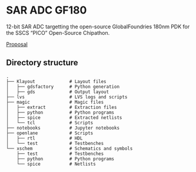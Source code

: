 # SAR ADC GF180
12-bit SAR ADC targetting the open-source GlobalFoundries 180nm PDK for the SSCS “PICO” Open-Source Chipathon.

[Proposal](https://github.com/sscs-ose/sscs-ose-chipathon.github.io/blob/main/initial_notebooks_2023/submitted_notebooks/labbench-on-chip-sar-adc/SAR_ADC_proposal.ipynb)

## Directory structure
    .
    ├── Klayout             # Layout files
    │   ├── gdsfactory      # Python generation
    │   ├── gds             # Output layout
    ├── lvs                 # LVS logs and scripts
    ├── magic               # Magic files
    │   ├── extract         # Extraction files
    │   ├── python          # Python programs
    │   ├── spice           # Extracted netlists
    │   └── tcl             # Scripts
    ├── notebooks           # Jupyter notebooks
    ├── openlane            # Scripts
    │   ├── rtl             # HDL
    │   └── test            # Testbenches
    └── xschem              # Schematics and symbols
        ├── test            # Testbenches
        ├── python          # Python programs
        └── spice           # Netlists
